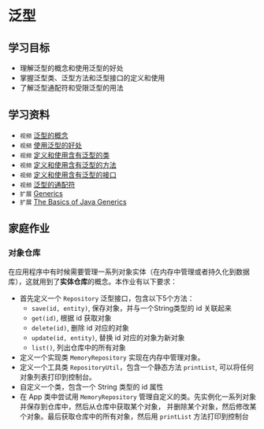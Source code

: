 # 泛型

## 学习目标

- 理解泛型的概念和使用泛型的好处
- 掌握泛型类、泛型方法和泛型接口的定义和使用
- 了解泛型通配符和受限泛型的用法

## 学习资料

- `视频` [泛型的概念](https://www.bilibili.com/video/av79312032?p=246)
- `视频` [使用泛型的好处](https://www.bilibili.com/video/av79312032?p=247)
- `视频` [定义和使用含有泛型的类](https://www.bilibili.com/video/av79312032?p=248)
- `视频` [定义和使用含有泛型的方法](https://www.bilibili.com/video/av79312032?p=249)
- `视频` [定义和使用含有泛型的接口](https://www.bilibili.com/video/av79312032?p=250)
- `视频` [泛型的通配符](https://www.bilibili.com/video/av79312032?p=251)
- `扩展` [Generics](https://docs.oracle.com/javase/tutorial/java/generics/index.html)
- `扩展` [The Basics of Java Generics](https://www.baeldung.com/java-generics)

## 家庭作业

### 对象仓库

在应用程序中有时候需要管理一系列对象实体（在内存中管理或者持久化到数据库），这就用到了**实体仓库**的概念。本作业有以下要求：

- 首先定义一个 `Repository` 泛型接口，包含以下5个方法：
    - `save(id, entity)`, 保存对象，并与一个String类型的 id 关联起来
    - `get(id)`, 根据 id 获取对象
    - `delete(id)`, 删除 id 对应的对象
    - `update(id, entity)`, 替换 id 对应的对象为新对象
    - `list()`, 列出仓库中的所有对象
- 定义一个实现类 `MemoryRepository` 实现在内存中管理对象。
- 定义一个工具类 `RepositoryUtil`，包含一个静态方法 `printList`, 可以将任何对象列表打印到控制台。
- 自定义一个类，包含一个 String 类型的 id 属性
- 在 App 类中尝试用 `MemoryRepository` 管理自定义的类。先实例化一系列对象并保存到仓库中，然后从仓库中获取某个对象，
并删除某个对象，然后修改某个对象。最后获取仓库中的所有对象，然后用 `printList` 方法打印到控制台
